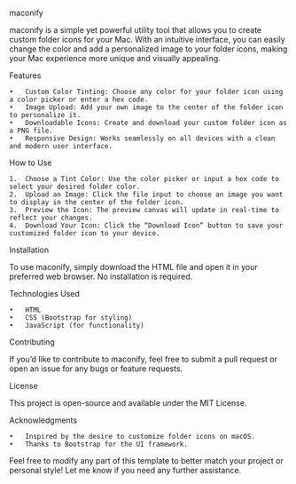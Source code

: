 maconify

maconify is a simple yet powerful utility tool that allows you to create custom folder icons for your Mac. With an intuitive interface, you can easily change the color and add a personalized image to your folder icons, making your Mac experience more unique and visually appealing.

Features

	•	Custom Color Tinting: Choose any color for your folder icon using a color picker or enter a hex code.
	•	Image Upload: Add your own image to the center of the folder icon to personalize it.
	•	Downloadable Icons: Create and download your custom folder icon as a PNG file.
	•	Responsive Design: Works seamlessly on all devices with a clean and modern user interface.

How to Use

	1.	Choose a Tint Color: Use the color picker or input a hex code to select your desired folder color.
	2.	Upload an Image: Click the file input to choose an image you want to display in the center of the folder icon.
	3.	Preview the Icon: The preview canvas will update in real-time to reflect your changes.
	4.	Download Your Icon: Click the “Download Icon” button to save your customized folder icon to your device.

Installation

To use maconify, simply download the HTML file and open it in your preferred web browser. No installation is required.

Technologies Used

	•	HTML
	•	CSS (Bootstrap for styling)
	•	JavaScript (for functionality)

Contributing

If you’d like to contribute to maconify, feel free to submit a pull request or open an issue for any bugs or feature requests.

License

This project is open-source and available under the MIT License.

Acknowledgments

	•	Inspired by the desire to customize folder icons on macOS.
	•	Thanks to Bootstrap for the UI framework.

Feel free to modify any part of this template to better match your project or personal style! Let me know if you need any further assistance.
